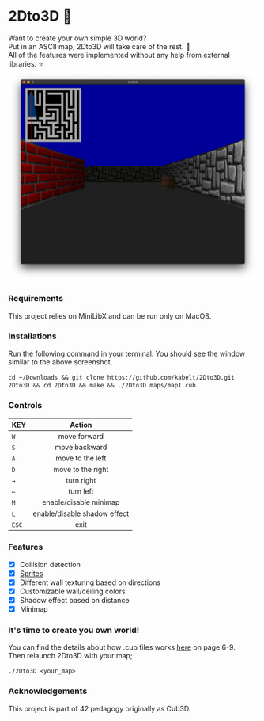 # 2Dto3D :milky_way:
Want to create your own simple 3D world?\
Put in an ASCII map, 2Dto3D will take care of the rest. :metal:\
All of the features were implemented without any help from external libraries. :star:
![](images/image2.png)
### Requirements
This project relies on MiniLibX and can be run only on MacOS.
### Installations
Run the following command in your terminal. You should see the window similar to the above screenshot.
```shell
cd ~/Downloads && git clone https://github.com/kabelt/2Dto3D.git 2Dto3D && cd 2Dto3D && make && ./2Dto3D maps/map1.cub
```
### Controls
| KEY           | Action        |
| ------------- |:-------------:|
| `W`           | move forward  |
| `S`           | move backward |
| `A`           | move to the left     |
| `D`           | move to the right    |
| `→`           | turn right    |
| `←`           | turn left     |
| `M`           | enable/disable minimap|
| `L`           | enable/disable shadow effect|
| `ESC`         | exit      |
### Features
- [x] Collision detection
- [x] [Sprites](https://en.wikipedia.org/wiki/Sprite_(computer_graphics))
- [x] Different wall texturing based on directions
- [x] Customizable wall/ceiling colors
- [x] Shadow effect based on distance
- [x] Minimap
### It's time to create you own world!
You can find the details about how .cub files works [here](subject/en.subject.pdf) on page 6-9.\
Then relaunch 2Dto3D with your map;
```shell
./2Dto3D <your_map>
```
### Acknowledgements
This project is part of 42 pedagogy originally as Cub3D.

